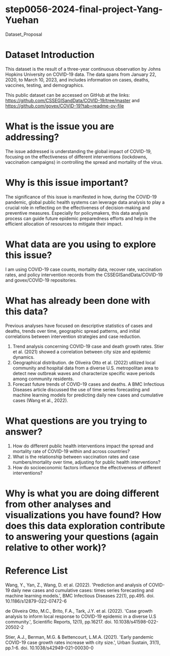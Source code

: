 # step0056-2024-final-project-Yang-Yuehan
Dataset_Proposal
# Dataset Introduction
This dataset is the result of a three-year continuous observation by Johns Hopkins University on COVID-19 data. The data spans from January 22, 2020, to March 10, 2023, and includes information on cases, deaths, vaccines, testing, and demographics. 

This public dataset can be accessed on GitHub at the links: 
  https://github.com/CSSEGISandData/COVID-19/tree/master and 
  https://github.com/govex/COVID-19?tab=readme-ov-file 

# What is the issue you are addressing?
The issue addressed is understanding the global impact of COVID-19, focusing on the effectiveness of different interventions (lockdowns, vaccination campaigns) in controlling the spread and mortality of the virus.

# Why is this issue important?
The significance of this issue is manifested in how, during the COVID-19 pandemic, global public health systems can leverage data analysis to play a crucial role in reflecting on the effectiveness of decision-making and preventive measures. Especially for policymakers, this data analysis process can guide future epidemic preparedness efforts and help in the efficient allocation of resources to mitigate their impact.

# What data are you using to explore this issue?
I am using COVID-19 case counts, mortality data, recover rate, vaccination rates, and policy intervention records from the CSSEGISandData/COVID-19 and govex/COVID-19 repositories.

# What has already been done with this data?
Previous analyses have focused on descriptive statistics of cases and deaths, trends over time, geographic spread patterns, and initial correlations between intervention strategies and case reduction.
1. Trend analysis concerning COVID-19 case and death growth rates. Stier et al. (2021) showed a correlation between city size and epidemic dynamics.
2. Geographical distribution. de Oliveira Otto et al. (2022) utilized local community and hospital data from a diverse U.S. metropolitan area to detect new outbreak waves and characterize specific wave periods among community residents.
3. Forecast future trends of COVID-19 cases and deaths. A BMC Infectious Diseases article discussed the use of time series forecasting and machine learning models for predicting daily new cases and cumulative cases (Wang et al., 2022). 

# What questions are you trying to answer? 
1. How do different public health interventions impact the spread and mortality rate of COVID-19 within and across countries?
2. What is the relationship between vaccination rates and case numbers/mortality over time, adjusting for public health interventions?
3. How do socioeconomic factors influence the effectiveness of different interventions?

# Why is what you are doing different from other analyses and visualizations you have found? How does this data exploration contribute to answering your questions (again relative to other work)?

# Reference List
Wang, Y., Yan, Z., Wang, D. et al. (2022). 'Prediction and analysis of COVID-19 daily new cases and cumulative cases: times series forecasting and machine learning models.', BMC Infectious Diseases 22(1), pp.495. doi. 10.1186/s12879-022-07472-6

de Oliveira Otto, M.C., Brito, F.A., Tark, J.Y. et al. (2022). 'Case growth analysis to inform local response to COVID-19 epidemic in a diverse U.S community.', Scientific Reports, 12(1), pp.16217. doi. 10.1038/s41598-022-20502-2 

Stier, A.J., Berman, M.G. & Bettencourt, L.M.A. (2021). 'Early pandemic COVID-19 case growth rates increase with city size.', Urban Sustain, 31(1), pp.1-6. doi. 10.1038/s42949-021-00030-0 

